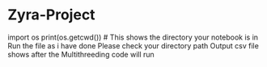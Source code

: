 # Zyra-Project
import os
print(os.getcwd())  # This shows the directory your notebook is in
Run the file as i have done 
Please check your directory path
Output csv file shows after the Multithreeding code will run
